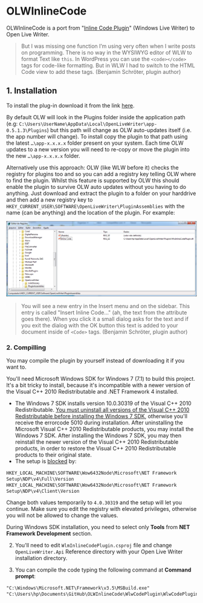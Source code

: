 # OLWInlineCode

OLWInlineCode is a port from "[Inline Code Plugin](https://www.ticklishtechs.net/2008/02/21/windows-live-writer-plugin-for-code-in-wordpress/)" (Windows Live Writer) to Open Live Writer.

> But I was missing one function I’m using very often when I write posts on programming. There is no way in the WYSIWYG editor of WLW to format Text like `this`. In WordPress you can use the `<code></code>` tags for code-like formatting. But in WLW I had to switch to the HTML Code view to add these tags.
(Benjamin Schröter, plugin author)

## 1. Installation
To install the plug-in download it from the link [here](https://github.com/coldscientist/olwinlinecode/releases/latest).

By default OLW will look in the Plugins folder inside the application path (e.g: `C:\Users\UserName\AppData\Local\OpenLiveWriter\app-0.5.1.3\Plugins`) but this path will change as OLW auto-updates itself (i.e. the app number will change). To install copy the plugin to that path using the latest `…\app-x.x.x.x` folder present on your system. Each time OLW updates to a new version you will need to re-copy or move the plugin into the new `…\app-x.x.x.x` folder.

Alternatively use this approach: OLW (like WLW before it) checks the registry for plugins too and so you can add a registry key telling OLW where to find the plugin. Whilst this feature is supported by OLW this should enable the plugin to survive OLW auto updates without you having to do anything. Just download and extract the plugin to a folder on your harddrive and then add a new registry key to `HKEY_CURRENT_USER\SOFTWARE\OpenLiveWriter\PluginAssemblies` with the name (can be anything) and the location of the plugin. For example:

![OLW PluginAssemblies](InlineCode-OLW-PluginAssemblies.png)

> You will see a new entry in the Insert menu and on the sidebar. This entry is called "Insert Inline Code…" (ah, the text from the attribute goes there). When you click it a small dialog asks for the text and if you exit the dialog with the OK button this text is added to your document inside of `<Code>` tags.
(Benjamin Schröter, plugin author)

### 2. Compilling
You may compile the plugin by yourself instead of downloading it if you want to.

You'll need Microsoft Windows SDK for Windows 7 (7.1) to build this project. It's a bit tricky to install, because it's incompatible with a newer version of the Visual C++ 2010 Redistributable and .NET Framework 4 installed. 

* The Windows 7 SDK installs version 10.0.30319 of the Visual C++ 2010 Redistributable. [You must uninstall all versions of the Visual C++ 2010 Redistributable before installing the Windows 7 SDK](https://support.microsoft.com/en-us/help/2717426/windows-sdk-fails-to-install-with-return-code-5100), otherwise you'll receive the errorcode 5010 during installation. After uninstalling the Microsoft Visual C++ 2010 Redistributable products, you may install the Windows 7 SDK.  After installing the Windows 7 SDK, you may then reinstall the newer version of the Visual C++ 2010 Redistributable products, in order to restore the Visual C++ 2010 Redistributable products to their original state.
* The setup is [blocked](https://stackoverflow.com/questions/31455926/windows-sdk-7-1-setup-failure) by:

```
HKEY_LOCAL_MACHINE\SOFTWARE\Wow6432Node\Microsoft\NET Framework Setup\NDP\v4\Full\Version
HKEY_LOCAL_MACHINE\SOFTWARE\Wow6432Node\Microsoft\NET Framework Setup\NDP\v4\Client\Version
```

Change both values temporarily to `4.0.30319` and the setup will let you continue. Make sure you edit the registry with elevated privileges, otherwise you will not be allowed to change the values.

During Windows SDK installation, you need to select only **Tools** from **NET Framework Development** section.

2. You'll need to edit `WlmInlineCodePlugin.csproj` file and change `OpenLiveWriter.Api` Reference directory with your Open Live Writer installation directory.

3. You can compile the code typing the following command at **Command prompt**:

```
"C:\Windows\Microsoft.NET\Framework\v3.5\MSBuild.exe" "C:\Users\hp\Documents\GitHub\OLWInlineCode\WlwCodePlugin\WlwCodePlugin.sln"
```
